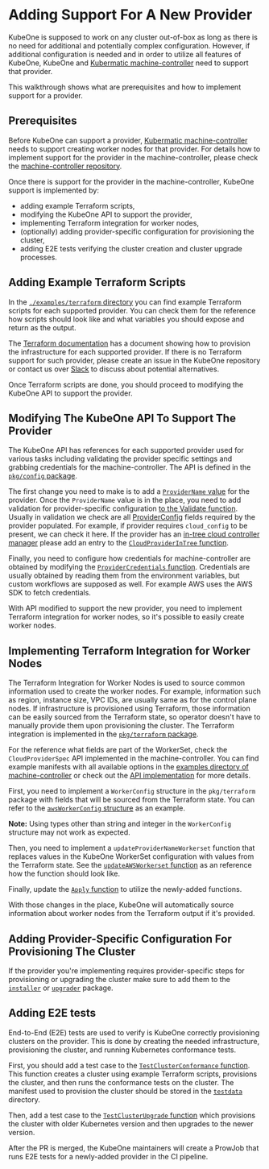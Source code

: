 # Adding Support For A New Provider

KubeOne is supposed to work on any cluster out-of-box as long as there is no need for additional and potentially complex configuration. However, if additional configuration is needed and in order to utilize all features of KubeOne, KubeOne and [Kubermatic machine-controller](https://github.com/kubermatic/machine-controller) need to support that provider.

This walkthrough shows what are prerequisites and how to implement support for a provider.

## Prerequisites

Before KubeOne can support a provider, [Kubermatic machine-controller](https://github.com/kubermatic/machine-controller) needs to support creating worker nodes for that provider. For details how to implement support for the provider in the machine-controller, please check the [machine-controller repository](https://github.com/kubermatic/machine-controller).

Once there is support for the provider in the machine-controller, KubeOne support is implemented by:

* adding example Terraform scripts,
* modifying the KubeOne API to support the provider,
* implementing Terraform integration for worker nodes,
* (optionally) adding provider-specific configuration for provisioning the cluster,
* adding E2E tests verifying the cluster creation and cluster upgrade processes.

## Adding Example Terraform Scripts

In the [`./examples/terraform` directory](https://github.com/kubermatic/kubeone/tree/master/examples/terraform) you can find example Terraform scripts for each supported provider. You can check them for the reference how scripts should look like and what variables you should expose and return as the output.

The [Terraform documentation](https://www.terraform.io/docs/providers/) has a document showing how to provision the infrastructure for each supported provider. If there is no Terraform support for such provider, please create an issue in the KubeOne repository or contact us over [Slack](https://kubermatic.slack.com/messages/KubeOne) to discuss about potential alternatives.

Once Terraform scripts are done, you should proceed to modifying the KubeOne API to support the provider.

## Modifying The KubeOne API To Support The Provider

The KubeOne API has references for each supported provider used for various tasks including validating the provider specific settings and grabbing credentials for the machine-controller. The API is defined in the [`pkg/config` package](https://github.com/kubermatic/kubeone/tree/master/pkg/config).

The first change you need to make is to add a [`ProviderName` value](https://github.com/kubermatic/kubeone/blob/8b35b17876dd2f547205a3ab8468cf3b5d37d95c/pkg/config/cluster.go#L174-L182) for the provider. Once the `ProviderName` value is in the place, you need to add validation for provider-specific configuration [to the Validate function](https://github.com/kubermatic/kubeone/blob/8b35b17876dd2f547205a3ab8468cf3b5d37d95c/pkg/config/cluster.go#L191-L208). Usually in validation we check are all [ProviderConfig](https://github.com/kubermatic/kubeone/blob/8b35b17876dd2f547205a3ab8468cf3b5d37d95c/pkg/config/cluster.go#L184-L189) fields required by the provider populated. For example, if provider requires `cloud_config` to be present, we can check it here. If the provider has an [in-tree cloud controller manager](https://github.com/kubernetes/kubernetes/tree/master/pkg/cloudprovider) please add an entry to the [`CloudProviderInTree` function](https://github.com/kubermatic/kubeone/blob/8b35b17876dd2f547205a3ab8468cf3b5d37d95c/pkg/config/cluster.go#L210-L219).

Finally, you need to configure how credentials for machine-controller are obtained by modifying the [`ProviderCredentials` function](https://github.com/kubermatic/kubeone/blob/8b35b17876dd2f547205a3ab8468cf3b5d37d95c/pkg/config/cluster.go#L210-L219). Credentials are usually obtained by reading them from the environment variables, but custom workflows are supposed as well. For example AWS uses the AWS SDK to fetch credentials.

With API modified to support the new provider, you need to implement Terraform integration for worker nodes, so it's possible to easily create worker nodes.

## Implementing Terraform Integration for Worker Nodes

The Terraform Integration for Worker Nodes is used to source common information used to create the worker nodes. For example, information such as region, instance size, VPC IDs, are usually same as for the control plane nodes. If infrastructure is provisioned using Terraform, those information can be easily sourced from the Terraform state, so operator doesn't have to manually provide them upon provisioning the cluster. The Terraform integration is implemented in the [`pkg/terraform` package](https://github.com/kubermatic/kubeone/tree/8b35b17876dd2f547205a3ab8468cf3b5d37d95c/pkg/terraform).

For the reference what fields are part of the WorkerSet, check the `CloudProviderSpec` API implemented in the machine-controller. You can find example manifests with all available options in the [examples directory of machine-controller](https://github.com/kubermatic/machine-controller/tree/master/examples) or check out the [API implementation](https://github.com/kubermatic/machine-controller/tree/master/pkg/cloudprovider/provider) for more details.

First, you need to implement a `WorkerConfig` structure in the `pkg/terraform` package with fields that will be sourced from the Terraform state. You can refer to the [`awsWorkerConfig` structure](https://github.com/kubermatic/kubeone/blob/8b35b17876dd2f547205a3ab8468cf3b5d37d95c/pkg/terraform/config.go#L66-L76) as an example.

**Note:** Using types other than string and integer in the `WorkerConfig` structure may not work as expected.

Then, you need to implement a `updateProviderNameWorkerset` function that replaces values in the KubeOne WorkerSet configuration with values from the Terraform state. See the [`updateAWSWorkerset` function](https://github.com/kubermatic/kubeone/blob/8b35b17876dd2f547205a3ab8468cf3b5d37d95c/pkg/terraform/config.go#L220-L271) as an reference how the function should look like.

Finally, update the [`Apply` function](https://github.com/kubermatic/kubeone/blob/8b35b17876dd2f547205a3ab8468cf3b5d37d95c/pkg/terraform/config.go#L192-L205) to utilize the newly-added functions.

With those changes in the place, KubeOne will automatically source information about worker nodes from the Terraform output if it's provided.

## Adding Provider-Specific Configuration For Provisioning The Cluster

If the provider you're implementing requires provider-specific steps for provisioning or upgrading the cluster make sure to add them to the [`installer`](https://github.com/kubermatic/kubeone/tree/8b35b17876dd2f547205a3ab8468cf3b5d37d95c/pkg/installer) or [`upgrader`](https://github.com/kubermatic/kubeone/tree/8b35b17876dd2f547205a3ab8468cf3b5d37d95c/pkg/upgrader) package.

## Adding E2E tests

End-to-End (E2E) tests are used to verify is KubeOne correctly provisioning clusters on the provider. This is done by creating the needed infrastructure, provisioning the cluster, and running Kubernetes conformance tests.

First, you should add a test case to the [`TestClusterConformance` function](https://github.com/kubermatic/kubeone/blob/8b35b17876dd2f547205a3ab8468cf3b5d37d95c/test/e2e/conformance_test.go#L26). This function creates a cluster using example Terraform scripts, provisions the cluster, and then runs the conformance tests on the cluster. The manifest used to provision the cluster should be stored in the [`testdata`](https://github.com/kubermatic/kubeone/tree/8b35b17876dd2f547205a3ab8468cf3b5d37d95c/test/e2e/testdata) directory.

Then, add a test case to the [`TestClusterUpgrade` function](https://github.com/kubermatic/kubeone/blob/8b35b17876dd2f547205a3ab8468cf3b5d37d95c/test/e2e/upgrade_test.go) which provisions the cluster with older Kubernetes version and then upgrades to the newer version.

After the PR is merged, the KubeOne maintainers will create a ProwJob that runs E2E tests for a newly-added provider in the CI pipeline.